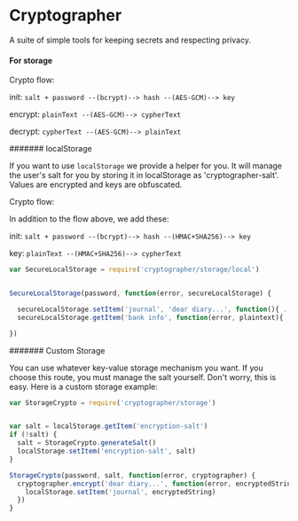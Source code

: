 # Cryptographer

A suite of simple tools for keeping secrets and respecting privacy.


#### For storage

Crypto flow:

init: `salt + password --(bcrypt)--> hash --(AES-GCM)--> key`

encrypt: `plainText --(AES-GCM)--> cypherText`

decrypt: `cypherText --(AES-GCM)--> plainText`

####### localStorage

If you want to use `localStorage` we provide a helper for you.
It will manage the user's salt for you by storing it in localStorage
as 'cryptographer-salt'. Values are encrypted and keys are obfuscated.

Crypto flow:

In addition to the flow above, we add these:

init: `salt + password --(bcrypt)--> hash --(HMAC+SHA256)--> key`

key: `plainText --(HMAC+SHA256)--> cypherText`

```js
var SecureLocalStorage = require('cryptographer/storage/local')


SecureLocalStorage(password, function(error, secureLocalStorage) {

  secureLocalStorage.setItem('journal', 'dear diary...', function(){ ... })
  secureLocalStorage.getItem('bank info', function(error, plaintext){ ... })

})
```

####### Custom Storage

You can use whatever key-value storage mechanism you want.
If you choose this route, you must manage the salt yourself.
Don't worry, this is easy.
Here is a custom storage example:

```js
var StorageCrypto = require('cryptographer/storage')


var salt = localStorage.getItem('encryption-salt')
if (!salt) {
  salt = StorageCrypto.generateSalt()
  localStorage.setItem('encryption-salt', salt)
}

StorageCrypto(password, salt, function(error, cryptographer) {
  cryptographer.encrypt('dear diary...', function(error, encryptedString){
    localStorage.setItem('journal', encryptedString)
  })
}
```